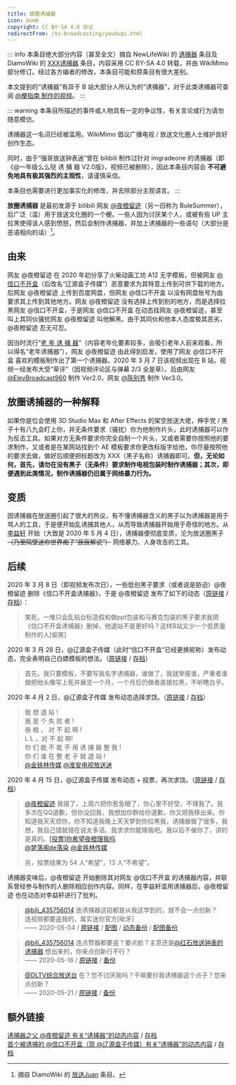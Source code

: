 ```yaml
---
title: 放圈诱捕器
icon: bomb
copyright: CC BY-SA 4.0 协议
redirectFrom: /tv-broadcasting/youbuqi.html
---
```


::: info
本条目绝大部分内容（甚至全文）摘自 NewLifeWiki 的 [诱捕器](https://newlifewiki.miraheze.org/wiki/诱捕器) 条目及 DiamoWiki 的 [XXX诱捕器](https://diamowiki.miraheze.org/wiki/XXX诱捕器) 条目，内容采用 CC BY-SA 4.0 转载，并由 WikiMimo 部分修订。经过各方编者的修改，本条目可能和原条目有很大差别。

本文提到的“诱捕器”有异于 B 站大部分人所认为的“诱捕器”，对于此类诱捕器可查阅 [@梗指南 制作的视频](https://www.bilibili.com/video/BV1Sq4y1R7oT)。
:::

::: warning
本条目所描述的事件或人物具有一定的争议性，有关言论或行为请勿随意模仿。

诱捕器这一名词已经被滥用。WikiMimo 倡议广播电视 / 放送文化圈人士维护良好创作生态。

同时，由于“强哥放送钟表迷”曾在 bilibili 制作过针对 imgradeone 的诱捕器（即《@一年级么么哒 诱 捕 器 V2.0版》，视频已被删除），因此本条目内容会 **不可避免地具有极其强烈的主观性**，请谨慎采信。

本条目也需要进行更加事实化的修改，并去除部分主观语言。
:::

**放圈诱捕器** 是最初发源于 bilibili 网友 [@夜橙留迹](https://space.bilibili.com/192911114)（另一旧称为 BuleSummer），后广泛（滥）用于放送文化圈的一个梗。一些人因为讨厌某个人，或被有些 UP 主拉黑使得该人感到愤怒，然后会制作诱捕器，并加上诱捕器的一些语句（大部分是恶语相向的话）[^1]。

## 由来

网友 @夜橙留迹 在 2020 年初分享了火柴动画工坊 A12 无字模板，但被网友 [@信口不开盒](https://space.bilibili.com/483152292)（后改名“辽源盒子传媒”）恶意要求为其特意上传到可供下载的地方。后网友 @夜橙留迹 上传到百度网盘，但网友 @信口不开盒 以没有网盘账号为由要求其上传到其他地方。网友 @夜橙留迹 没有选择上传到别的地方，而是选择拉黑网友 @信口不开盒，于是网友 @信口不开盒 在动态挂网友 @夜橙留迹，甚至叫上其同伙骚扰网友 @夜橙留迹 叫他解黑。由于其同伙和他本人态度极其恶劣，@夜橙留迹 忍无可忍。

因当时流行“[老 年 诱 捕 器](https://www.bilibili.com/video/BV1i7411e7rs)”（内容老年化要素较多，会吸引老年人前来观看，所以得名“老年诱捕器”），网友 @夜橙留迹 由此得到启发，使用了网友 @信口不开盒 喜欢的模板制作出了第一个诱捕器。2020 年 3 月 7 日该视频出现在 B 站，视频一经发布大受“草评”（因视频评论区与弹幕 2/3 全是草）。后由网友 [@ElevBroadcast960](https://space.bilibili.com/174579303) 制作 Ver2.0，网友 [@陈别秀](https://space.bilibili.com/87854902) 制作 Ver3.0。

## 放圈诱捕器的一种解释

如果你是位会使用 3D Studio Max 和 After Effects 的架空放送大佬，伸手党 / 黑子十有八九会盯上你，并无条件要求（骚扰）你为他制作片头，此时诱捕器可以作为反击工具。如果对方无条件要求你完全自制一个片头，又或者需要你按照他的要求制作，又或者是在某网站找到个 AE 模板要求你更改标版字给他，你尽量按照他的要求去做，做好后顺便把标题改为 XXX（黑子名称）诱捕器即可。**但，无论如何，首先，请勿在没有黑子（无条件）要求制作电视包装时制作诱捕器；其次，即便遇到此类情况，制作诱捕器仍旧属于网络暴力行为。**

## 变质

因诱捕器在放送圈引起了很大的热议，有不懂诱捕器含义的黑子以为诱捕器是用于骂人的工具，于是便开始乱诱捕其他人，从而导致诱捕器开始用于奇怪的地方。从 [李益轩](/web-fair/tv-broadcasting-weirdo/liyixuan.md) 开始（大致是 2020 年 5 月 4 日），诱捕器便彻底变质，沦为放送圈黑子 ~~（乃至隔壁迷你世界痴子“辰辰解说”）~~ 网络暴力、人身攻击的工具。

## 后续

2020 年 3 月 8 日（即视频发布次日），一些低创黑子要求（或者说是胁迫）@夜橙留迹 删除《信口不开盒诱捕器》，于是 @夜橙留迹 发布了如下的动态（[原链接](https://t.bilibili.com/364237106726056913) / [存档](http://archive.today/2022.06.05-123014/https://t.bilibili.com/364237106726056913)）：

> 笑死，一堆只会乱贴台标造假和做ppt包装和马赛克包装的黑子要求我把《信口不开盒诱捕器》删掉，他退站不是更好吗？这样B站又少一个低质量制作的人[偷笑]

2020 年 3 月 28 日，@辽源盒子传媒（此时“信口不开盒”已经更换昵称）发布动态，完全表明自己白嫖模板的想法。（[原链接](https://t.bilibili.com/371613008678710691) / [存档](https://archive.ph/HldF2)）

> 首先，我只要模板，不要写我名字诱捕器，谁做了，我就举报谁，严重者谁做把他头像写上死并展览一个月，一个月后仍做者直接拉黑，不听瞎白乎。

2020 年 4 月 2 日，@辽源盒子传媒 发布动态选择求饶。（[原链接](https://t.bilibili.com/373426116238809033) / [存档](https://archive.ph/prJdw)）

> 我 想 退 站 !  
> 我 是 个 失 败 者 !  
> 夜 橙 ， 对 不 起 啊 !  
> L L ，对 不 起 啊!  
> 你 们 能 不 能 不 用 诱 捕 器 整 我 !  
> 你 们 谁 在 整 老 子 就 退 站 !  
> [@金铁林传媒](https://space.bilibili.com/42521829) [@淮安电视放送迷](https://space.bilibili.com/501207960)

2020 年 4 月 15 日，@辽源盒子传媒 发布动态 + 投票，再次求饶。（[原链接](https://t.bilibili.com/378342762868670871) / [存档](https://archive.ph/RBAwf)）

> [@夜橙留迹](https://space.bilibili.com/192911114) 我错了，上周六把你惹急眼了，你心里不好受，不理我了。我多次在QQ道歉，但你没回我，我想加你群给你道歉，你又把我移出来。你知道我天天烦你，你不知道我晚上天天梦到你拉黑我，诱捕器做了很多，我想，我自己错就错在说太多话。我求求你能理我吧。我以后不催你了，讲的是真的。[[投票]​你希望夜橙理我吗](https://t.bilibili.com/vote/h5/index/#/result?vote_id=352658&dynamic_id=378342762868670871)  
> [@梦落阁de落染](https://space.bilibili.com/479327812) [@金铁林传媒](https://space.bilibili.com/42521829)

> 另，投票结果为 54 人“希望”，13 人“不希望”。

诱捕器变味后，@夜橙留迹 开始删除其对网友 @信口不开盒 的诱捕器内容，并联系曾经参与制作的人删除相应创作内容。同样，在李益轩滥用诱捕器后，@夜橙留迹 也在动态对李益轩进行了批判。

> [@bili_435756014](https://space.bilibili.com/435756014) 连诱捕器这招都是从我这学到的，就不会一点创新？  
> 连视频都要盗我的，属实迷你官方[呲牙]  
> —— 2020-05-04 / [原链接](https://t.bilibili.com/385414168826758278) / [配图](https://i0.hdslb.com/bfs/album/9979e6b7f9eabaf31cb5a0b36d9e931275adffef.png) / [动态备份](https://archive.ph/57TOw) / [配图备份](https://archive.ph/aixRi)

> [@bili_435756014](https://space.bilibili.com/435756014) 连点赞器都要盗？要点脸？主意还是[@红石放送钟表的诱捕器](https://space.bilibili.com/502493512/dynamic) 想出来的，你来点创新行不行？  
> —— 2020-05-16 / [原链接](https://t.bilibili.com/389945363615647875) / [备份](https://archive.ph/Am48D) <!-- 图片不备份了 -->

> [@DLTV综合放送台](https://space.bilibili.com/548226730) 在？您不讨厌我吗？干嘛要抄我诱捕器这个点子？您来点创新？  
> —— 2020-05-21 / [原链接](https://t.bilibili.com/391854210291852248) / [备份](https://archive.ph/hJEJM)

## 额外链接

[诱捕器之父 @夜橙留迹 有关“诱捕器”的动态内容](https://space.bilibili.com/192911114/search/dynamic?keyword=诱捕器) / [存档](http://archive.today/2022.06.05-122800/https://space.bilibili.com/192911114/search/dynamic?keyword=%E8%AF%B1%E6%8D%95%E5%99%A8)  
[首个被诱捕的 @信口不开盒（现 @辽源盒子传媒）有关“诱捕器”的动态内容](https://space.bilibili.com/483152292/search/dynamic?keyword=%E8%AF%B1%E6%8D%95%E5%99%A8) / [存档](https://archive.ph/vJsKM)

[^1]: 摘自 DiamoWiki 的 [放送Juan](https://diamowiki.miraheze.org/wiki/放送Juan) 条目。
